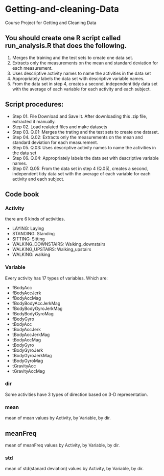 # Getting-and-cleaning-Data
Course Project for Getting and Cleaning Data

## You should create one R script called run_analysis.R that does the following. 
 1. Merges the training and the test sets to create one data set.
 2. Extracts only the measurements on the mean and standard deviation for each measurement. 
 3. Uses descriptive activity names to name the activities in the data set
 4. Appropriately labels the data set with descriptive variable names. 
 5. From the data set in step 4, creates a second, independent tidy data set with the average of each variable for each activity and each subject.

## Script procedures:
- Step 01. File Download and Save It. After downloading this .zip file, extracted it manually.
- Step 02. Load realated files and make datasets
- Step 03. Q.01: Merges the trating and the test sets to create one dataset.
- Step 04. Q.02: Extracts only the measurements on the mean and standard deviation for each measurement. 
- Step 05. Q.03: Uses descriptive activity names to name the activities in the data set
- Step 06. Q.04: Appropriately labels the data set with descriptive variable names. 
- Step 07. Q.05: From the data set in step 4 (Q.05), creates a second, independent tidy data set with the average of each variable for each activity and each subject.

## Code book
### Activity
there are 6 kinds of activities. 
- LAYING: Laying
- STANDING: Standing
- SITTING: Sitting
- WALKING_DOWNSTAIRS: Walking_downstairs
- WALKING_UPSTAIRS: Walking_upstairs
- WALKING: walking

### Variable
Every activity has 17 types of variables. Which are:
- fBodyAcc
- fBodyAccJerk
- fBodyAccMag
- fBodyBodyAccJerkMag
- fBodyBodyGyroJerkMag
- fBodyBodyGyroMag
- fBodyGyro
- tBodyAcc
- tBodyAccJerk
- tBodyAccJerkMag
- tBodyAccMag
- tBodyGyro
- tBodyGyroJerk
- tBodyGyroJerkMag
- tBodyGyroMag
- tGravityAcc
- tGravityAccMag

### dir
Some activities have 3 types of direction based on 3-D representation. 

### mean
mean of mean values by Activity, by Variable, by dir. 

## meanFreq
mean of meanFreq values by Activity, by Variable, by dir.

### std
mean of std(stanard deviation) values by Activity, by Variable, by dir.
